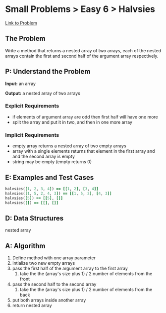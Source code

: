 # Small Problems > Easy 6 > Halvsies

[Link to Problem](https://launchschool.com/exercises/d9b79537)

## The Problem

Write a method that returns a nested array of two arrays, each of the nested arrays contain the first and second half of the argument array respectively. 

## P: Understand the Problem

**Input:** an array

**Output:** a nested array of two arrays

### Explicit Requirements
- if elements of argument array are odd then first half will have one more
- split the array and put it in two, and then in one more array

### Implicit Requirements

- empty array returns a nested array of two empty arrays
- array with a single elements returns that element in the first array and and the second array is empty
- string may be empty (empty returns 0)


## E: Examples and Test Cases

```ruby
halvsies([1, 2, 3, 4]) == [[1, 2], [3, 4]]
halvsies([1, 5, 2, 4, 3]) == [[1, 5, 2], [4, 3]]
halvsies([5]) == [[5], []]
halvsies([]) == [[], []]
```

## D: Data Structures

nested array


## A: Algorithm
1. Define method with one array parameter
2. intialize two new empty arrays
3. pass the first half of the argument array to the first array
   1. take the the (array's size plus 1) / 2  number of elements from the front
4. pass the second half to the second array
   1. take the the (array's size plus 1) / 2  number of elements from the back
5. put both arrays inside another array
6. return nested array